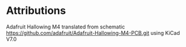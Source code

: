 # Attributions
Adafruit Hallowing M4 translated from schematic https://github.com/adafruit/Adafruit-Hallowing-M4-PCB.git
using KiCad V7.0
